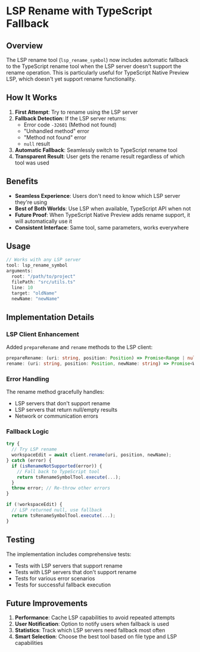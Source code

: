 # LSP Rename with TypeScript Fallback

## Overview

The LSP rename tool (`lsp_rename_symbol`) now includes automatic fallback to the TypeScript rename tool when the LSP server doesn't support the rename operation. This is particularly useful for TypeScript Native Preview LSP, which doesn't yet support rename functionality.

## How It Works

1. **First Attempt**: Try to rename using the LSP server
2. **Fallback Detection**: If the LSP server returns:
   - Error code `-32601` (Method not found)
   - "Unhandled method" error
   - "Method not found" error
   - `null` result
3. **Automatic Fallback**: Seamlessly switch to TypeScript rename tool
4. **Transparent Result**: User gets the rename result regardless of which tool was used

## Benefits

- **Seamless Experience**: Users don't need to know which LSP server they're using
- **Best of Both Worlds**: Use LSP when available, TypeScript API when not
- **Future Proof**: When TypeScript Native Preview adds rename support, it will automatically use it
- **Consistent Interface**: Same tool, same parameters, works everywhere

## Usage

```typescript
// Works with any LSP server
tool: lsp_rename_symbol
arguments:
  root: "/path/to/project"
  filePath: "src/utils.ts"
  line: 10
  target: "oldName"
  newName: "newName"
```

## Implementation Details

### LSP Client Enhancement

Added `prepareRename` and `rename` methods to the LSP client:

```typescript
prepareRename: (uri: string, position: Position) => Promise<Range | null>;
rename: (uri: string, position: Position, newName: string) => Promise<WorkspaceEdit | null>;
```

### Error Handling

The rename method gracefully handles:
- LSP servers that don't support rename
- LSP servers that return null/empty results
- Network or communication errors

### Fallback Logic

```typescript
try {
  // Try LSP rename
  workspaceEdit = await client.rename(uri, position, newName);
} catch (error) {
  if (isRenameNotSupported(error)) {
    // Fall back to TypeScript tool
    return tsRenameSymbolTool.execute(...);
  }
  throw error; // Re-throw other errors
}

if (!workspaceEdit) {
  // LSP returned null, use fallback
  return tsRenameSymbolTool.execute(...);
}
```

## Testing

The implementation includes comprehensive tests:
- Tests with LSP servers that support rename
- Tests with LSP servers that don't support rename
- Tests for various error scenarios
- Tests for successful fallback execution

## Future Improvements

1. **Performance**: Cache LSP capabilities to avoid repeated attempts
2. **User Notification**: Option to notify users when fallback is used
3. **Statistics**: Track which LSP servers need fallback most often
4. **Smart Selection**: Choose the best tool based on file type and LSP capabilities